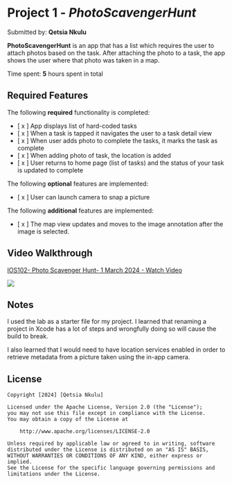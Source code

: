 # Project 1 - *PhotoScavengerHunt*

Submitted by: **Qetsia Nkulu**

**PhotoScavengerHunt** is an app that has a list which requires the user to attach photos based on the task. After attaching the photo to a task, the app shows the user where that photo was taken in a map.


Time spent: **5** hours spent in total

## Required Features

The following **required** functionality is completed:

- [ x ] App displays list of hard-coded tasks
- [ x ] When a task is tapped it navigates the user to a task detail view
- [ x ] When user adds photo to complete the tasks, it marks the task as complete
- [ x ] When adding photo of task, the location is added
- [ x ] User returns to home page (list of tasks) and the status of your task is updated to complete
 
The following **optional** features are implemented:

- [ x ] User can launch camera to snap a picture	

The following **additional** features are implemented:

- [ x ] The map view updates and moves to the image annotation after the image is selected. 

## Video Walkthrough

<div>
    <a href="https://www.loom.com/share/9b658daa464342a291a0be4bcf1cf7e7">
      <p>IOS102- Photo Scavenger Hunt- 1 March 2024 - Watch Video</p>
    </a>
    <a href="https://www.loom.com/share/9b658daa464342a291a0be4bcf1cf7e7">
      <img style="max-width:300px;" src="https://cdn.loom.com/sessions/thumbnails/9b658daa464342a291a0be4bcf1cf7e7-with-play.gif">
    </a>
  </div>

## Notes

I used the lab as a starter file for my project. I learned that renaming a project in Xcode has a lot of steps and wrongfully doing so will cause the build to break. 

I also learned that I would need to have location services enabled in order to retrieve metadata from a picture taken using the in-app camera. 

## License

    Copyright [2024] [Qetsia Nkulu]

    Licensed under the Apache License, Version 2.0 (the "License");
    you may not use this file except in compliance with the License.
    You may obtain a copy of the License at

        http://www.apache.org/licenses/LICENSE-2.0

    Unless required by applicable law or agreed to in writing, software
    distributed under the License is distributed on an "AS IS" BASIS,
    WITHOUT WARRANTIES OR CONDITIONS OF ANY KIND, either express or implied.
    See the License for the specific language governing permissions and
    limitations under the License.
